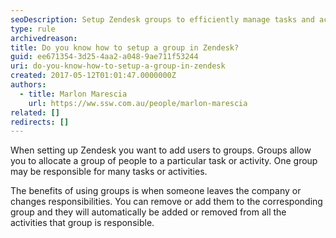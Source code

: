 ```yaml
---
seoDescription: Setup Zendesk groups to efficiently manage tasks and activities, making it easy to reassign responsibilities when team members leave or change roles.
type: rule
archivedreason:
title: Do you know how to setup a group in Zendesk?
guid: ee671354-3d25-4aa2-a048-9ae711f53244
uri: do-you-know-how-to-setup-a-group-in-zendesk
created: 2017-05-12T01:01:47.0000000Z
authors:
  - title: Marlon Marescia
    url: https://ww.ssw.com.au/people/marlon-marescia
related: []
redirects: []
---
```


When setting up Zendesk you want to add users to groups. Groups allow you to allocate a group of people to a particular task or activity. One group may be responsible for many tasks or activities.

<!--endintro-->

The benefits of using groups is when someone leaves the company or changes responsibilities. You can remove or add them to the corresponding group and they will automatically be added or removed from all the activities that group is responsible.
